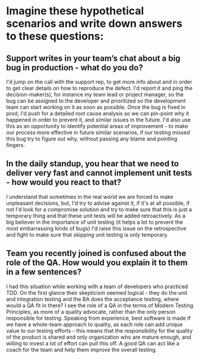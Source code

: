 # Imagine these hypothetical scenarios and write down answers to these questions:

## Support writes in your team’s chat about a big bug in production - what do you do?
I'd jump on the call with the support rep, to get more info about and in order to get clear details on how to reproduce the defect. I'd report it and ping the decision-maker(s), for instance my team lead or project manager, so the bug can be assigned to the developer and prioritized so the development team can start working on it as soon as possible. Once the bug is fixed in prod, I'd push for a detailed root cause analysis so we can pin-point why it happened in order to prevent it, and similar issues in the future. I'd also use this as an opportunity to identify potential areas of improvement - to make our process more effective in future similar scenarios, if our testing missed this bug try to figure out why, without passing any blame and pointing fingers.

## In the daily standup, you hear that we need to deliver very fast and cannot implement unit tests - how would you react to that?
I understand that sometimes in the real world we are forced to make unpleasant decisions, but, I'd try to advise against it, if it's at all possible, if not I'd look for a compromise solution and try to make sure that this is just a temporary thing and that these unit tests will be added retroactively. As a big believer in the importance of unit testing (it helps a lot to prevent the most embarrassing kinds of bugs) I'd raise this issue on the retrospective and fight to make sure that skipping unit testing is only temporary.


## Team you recently joined is confused about the role of the QA. How would you explain it to them in a few sentences?
I had this situation while working with a team of developers who practiced TDD. On the first glance their skepticism seemed logical - they do the unit and integration testing and the BA does the acceptance testing, where would a QA fit in there? I see the role of a QA in the terms of Modern Testing Principles, as more of a quality advocate, rather than the only person responsible for testing. Speaking from experience, best software is made if we have a whole-team approach to quality, as each role can add unique value to our testing efforts - this means that the responsibility for the quality of the product is shared and only organization who are mature enough, and willing to invest a lot of effort can pull this off. A good QA can act like a coach for the team and help them improve the overall testing.